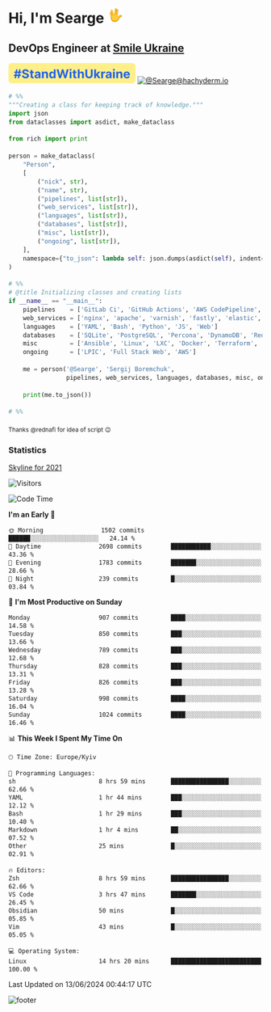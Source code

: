 # Hi, I'm Searge <img src="images/vulcan.webp" style="display: inline-block; margin: 0; height: 2rem" alt="Vulcan salute" />

## DevOps Engineer at [Smile Ukraine](https://smile-ukraine.com/en)

[![Stand With Ukraine](https://raw.githubusercontent.com/vshymanskyy/StandWithUkraine/main/badges/StandWithUkraine.svg)](https://stand-with-ukraine.pp.ua)
<a rel="me" href="https://hachyderm.io/@Searge">![@Searge@hachyderm.io](https://img.shields.io/badge/-@Searge-%232B90D9?logo=mastodon&logoColor=white)</a>

```python
# %%
"""Creating a class for keeping track of knowledge."""
import json
from dataclasses import asdict, make_dataclass

from rich import print

person = make_dataclass(
    "Person",
    [
        ("nick", str),
        ("name", str),
        ("pipelines", list[str]),
        ("web_services", list[str]),
        ("languages", list[str]),
        ("databases", list[str]),
        ("misc", list[str]),
        ("ongoing", list[str]),
    ],
    namespace={"to_json": lambda self: json.dumps(asdict(self), indent=4)},
)

# %%
# @title Initializing classes and creating lists
if __name__ == "__main__":
    pipelines    = ['GitLab Ci', 'GitHub Actions', 'AWS CodePipeline', 'Jenkins']
    web_services = ['nginx', 'apache', 'varnish', 'fastly', 'elastic', 'solr']
    languages    = ['YAML', 'Bash', 'Python', 'JS', 'Web']
    databases    = ['SQLite', 'PostgreSQL', 'Percona', 'DynamoDB', 'Redis']
    misc         = ['Ansible', 'Linux', 'LXC', 'Docker', 'Terraform', 'AWS']
    ongoing      = ['LPIC', 'Full Stack Web', 'AWS']

    me = person('@Searge', 'Sergij Boremchuk',
                pipelines, web_services, languages, databases, misc, ongoing)

    print(me.to_json())

# %%

```

<sub>Thanks @rednafi for idea of script :wink:</sub>

### Statistics

[Skyline for 2021](https://skyline.github.com/Searge/2021)

![Visitors](https://komarev.com/ghpvc/?username=searge&label=Profile%20views&color=0e75b6&style=flat) 
<!--START_SECTION:waka-->
![Code Time](http://img.shields.io/badge/Code%20Time-2%2C584%20hrs%2059%20mins-blue)

**I'm an Early 🐤** 

```text
🌞 Morning                1502 commits        ██████░░░░░░░░░░░░░░░░░░░   24.14 % 
🌆 Daytime                2698 commits        ███████████░░░░░░░░░░░░░░   43.36 % 
🌃 Evening                1783 commits        ███████░░░░░░░░░░░░░░░░░░   28.66 % 
🌙 Night                  239 commits         █░░░░░░░░░░░░░░░░░░░░░░░░   03.84 % 
```
📅 **I'm Most Productive on Sunday** 

```text
Monday                   907 commits         ████░░░░░░░░░░░░░░░░░░░░░   14.58 % 
Tuesday                  850 commits         ███░░░░░░░░░░░░░░░░░░░░░░   13.66 % 
Wednesday                789 commits         ███░░░░░░░░░░░░░░░░░░░░░░   12.68 % 
Thursday                 828 commits         ███░░░░░░░░░░░░░░░░░░░░░░   13.31 % 
Friday                   826 commits         ███░░░░░░░░░░░░░░░░░░░░░░   13.28 % 
Saturday                 998 commits         ████░░░░░░░░░░░░░░░░░░░░░   16.04 % 
Sunday                   1024 commits        ████░░░░░░░░░░░░░░░░░░░░░   16.46 % 
```


📊 **This Week I Spent My Time On** 

```text
🕑︎ Time Zone: Europe/Kyiv

💬 Programming Languages: 
sh                       8 hrs 59 mins       ████████████████░░░░░░░░░   62.66 % 
YAML                     1 hr 44 mins        ███░░░░░░░░░░░░░░░░░░░░░░   12.12 % 
Bash                     1 hr 29 mins        ███░░░░░░░░░░░░░░░░░░░░░░   10.40 % 
Markdown                 1 hr 4 mins         ██░░░░░░░░░░░░░░░░░░░░░░░   07.52 % 
Other                    25 mins             █░░░░░░░░░░░░░░░░░░░░░░░░   02.91 % 

🔥 Editors: 
Zsh                      8 hrs 59 mins       ████████████████░░░░░░░░░   62.66 % 
VS Code                  3 hrs 47 mins       ███████░░░░░░░░░░░░░░░░░░   26.45 % 
Obsidian                 50 mins             █░░░░░░░░░░░░░░░░░░░░░░░░   05.85 % 
Vim                      43 mins             █░░░░░░░░░░░░░░░░░░░░░░░░   05.05 % 

💻 Operating System: 
Linux                    14 hrs 20 mins      █████████████████████████   100.00 % 
```


 Last Updated on 13/06/2024 00:44:17 UTC
<!--END_SECTION:waka-->

![footer](https://capsule-render.vercel.app/api?type=waving&color=gradient&customColorList=14,21&height=82&section=footer)
